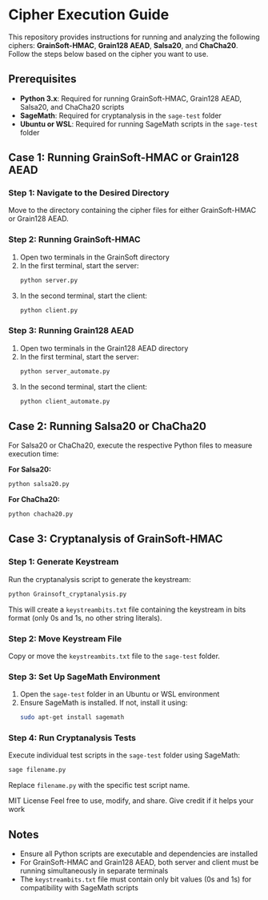 # Cipher Execution Guide

This repository provides instructions for running and analyzing the following ciphers: **GrainSoft-HMAC**, **Grain128 AEAD**, **Salsa20**, and **ChaCha20**. Follow the steps below based on the cipher you want to use.

## Prerequisites

- **Python 3.x**: Required for running GrainSoft-HMAC, Grain128 AEAD, Salsa20, and ChaCha20 scripts
- **SageMath**: Required for cryptanalysis in the `sage-test` folder
- **Ubuntu or WSL**: Required for running SageMath scripts in the `sage-test` folder

## Case 1: Running GrainSoft-HMAC or Grain128 AEAD

### Step 1: Navigate to the Desired Directory
Move to the directory containing the cipher files for either GrainSoft-HMAC or Grain128 AEAD.

### Step 2: Running GrainSoft-HMAC
1. Open two terminals in the GrainSoft directory
2. In the first terminal, start the server:
   ```bash
   python server.py
   ```
3. In the second terminal, start the client:
   ```bash
   python client.py
   ```

### Step 3: Running Grain128 AEAD
1. Open two terminals in the Grain128 AEAD directory
2. In the first terminal, start the server:
   ```bash
   python server_automate.py
   ```
3. In the second terminal, start the client:
   ```bash
   python client_automate.py
   ```

## Case 2: Running Salsa20 or ChaCha20

For Salsa20 or ChaCha20, execute the respective Python files to measure execution time:

**For Salsa20:**
```bash
python salsa20.py
```

**For ChaCha20:**
```bash
python chacha20.py
```

## Case 3: Cryptanalysis of GrainSoft-HMAC

### Step 1: Generate Keystream
Run the cryptanalysis script to generate the keystream:
```bash
python Grainsoft_cryptanalysis.py
```
This will create a `keystreambits.txt` file containing the keystream in bits format (only 0s and 1s, no other string literals).

### Step 2: Move Keystream File
Copy or move the `keystreambits.txt` file to the `sage-test` folder.

### Step 3: Set Up SageMath Environment
1. Open the `sage-test` folder in an Ubuntu or WSL environment
2. Ensure SageMath is installed. If not, install it using:
   ```bash
   sudo apt-get install sagemath
   ```

### Step 4: Run Cryptanalysis Tests
Execute individual test scripts in the `sage-test` folder using SageMath:
```bash
sage filename.py
```
Replace `filename.py` with the specific test script name.

MIT License
Feel free to use, modify, and share. Give credit if it helps your work

## Notes

- Ensure all Python scripts are executable and dependencies are installed
- For GrainSoft-HMAC and Grain128 AEAD, both server and client must be running simultaneously in separate terminals
- The `keystreambits.txt` file must contain only bit values (0s and 1s) for compatibility with SageMath scripts
